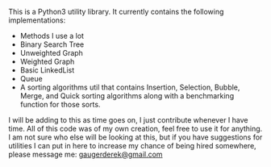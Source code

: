 This is a Python3 utility library. It currently contains the following implementations:
 - Methods I use a lot
 - Binary Search Tree
 - Unweighted Graph
 - Weighted Graph
 - Basic LinkedList
 - Queue
 - A sorting algorithms util that contains Insertion, Selection, Bubble, Merge, and Quick sorting algorithms along with a benchmarking function for those sorts.

I will be adding to this as time goes on, I just contribute whenever I have time. All of this code was of my own creation, feel free to use it for anything. 
I am not sure who else will be looking at this, but if you have suggestions for utilities I can put in here to increase my chance of being hired somewhere, please message me: gaugerderek@gmail.com
